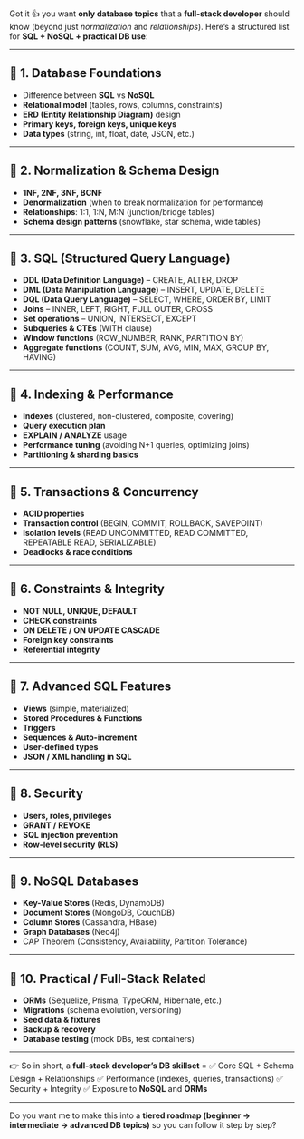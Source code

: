 Got it 👍 you want **only database topics** that a **full-stack developer** should know (beyond just *normalization* and *relationships*).
Here’s a structured list for **SQL + NoSQL + practical DB use**:

---

## 🔹 1. Database Foundations

* Difference between **SQL** vs **NoSQL**
* **Relational model** (tables, rows, columns, constraints)
* **ERD (Entity Relationship Diagram)** design
* **Primary keys, foreign keys, unique keys**
* **Data types** (string, int, float, date, JSON, etc.)

---

## 🔹 2. Normalization & Schema Design

* **1NF, 2NF, 3NF, BCNF**
* **Denormalization** (when to break normalization for performance)
* **Relationships**: 1:1, 1\:N, M\:N (junction/bridge tables)
* **Schema design patterns** (snowflake, star schema, wide tables)

---

## 🔹 3. SQL (Structured Query Language)

* **DDL (Data Definition Language)** – CREATE, ALTER, DROP
* **DML (Data Manipulation Language)** – INSERT, UPDATE, DELETE
* **DQL (Data Query Language)** – SELECT, WHERE, ORDER BY, LIMIT
* **Joins** – INNER, LEFT, RIGHT, FULL OUTER, CROSS
* **Set operations** – UNION, INTERSECT, EXCEPT
* **Subqueries & CTEs** (WITH clause)
* **Window functions** (ROW\_NUMBER, RANK, PARTITION BY)
* **Aggregate functions** (COUNT, SUM, AVG, MIN, MAX, GROUP BY, HAVING)

---

## 🔹 4. Indexing & Performance

* **Indexes** (clustered, non-clustered, composite, covering)
* **Query execution plan**
* **EXPLAIN / ANALYZE** usage
* **Performance tuning** (avoiding N+1 queries, optimizing joins)
* **Partitioning & sharding basics**

---

## 🔹 5. Transactions & Concurrency

* **ACID properties**
* **Transaction control** (BEGIN, COMMIT, ROLLBACK, SAVEPOINT)
* **Isolation levels** (READ UNCOMMITTED, READ COMMITTED, REPEATABLE READ, SERIALIZABLE)
* **Deadlocks & race conditions**

---

## 🔹 6. Constraints & Integrity

* **NOT NULL, UNIQUE, DEFAULT**
* **CHECK constraints**
* **ON DELETE / ON UPDATE CASCADE**
* **Foreign key constraints**
* **Referential integrity**

---

## 🔹 7. Advanced SQL Features

* **Views** (simple, materialized)
* **Stored Procedures & Functions**
* **Triggers**
* **Sequences & Auto-increment**
* **User-defined types**
* **JSON / XML handling in SQL**

---

## 🔹 8. Security

* **Users, roles, privileges**
* **GRANT / REVOKE**
* **SQL injection prevention**
* **Row-level security (RLS)**

---

## 🔹 9. NoSQL Databases

* **Key-Value Stores** (Redis, DynamoDB)
* **Document Stores** (MongoDB, CouchDB)
* **Column Stores** (Cassandra, HBase)
* **Graph Databases** (Neo4j)
* CAP Theorem (Consistency, Availability, Partition Tolerance)

---

## 🔹 10. Practical / Full-Stack Related

* **ORMs** (Sequelize, Prisma, TypeORM, Hibernate, etc.)
* **Migrations** (schema evolution, versioning)
* **Seed data & fixtures**
* **Backup & recovery**
* **Database testing** (mock DBs, test containers)

---

👉 So in short, a **full-stack developer’s DB skillset** =
✅ Core SQL + Schema Design + Relationships
✅ Performance (indexes, queries, transactions)
✅ Security + Integrity
✅ Exposure to **NoSQL** and **ORMs**

---

Do you want me to make this into a **tiered roadmap (beginner → intermediate → advanced DB topics)** so you can follow it step by step?
